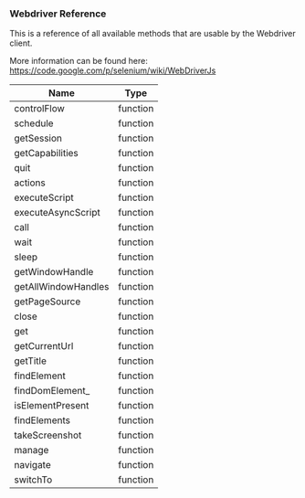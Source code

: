 ### Webdriver Reference

This is a reference of all available methods that are usable by the Webdriver
client.

More information can be found here:
https://code.google.com/p/selenium/wiki/WebDriverJs

Name                | Type
------------------- | --------
controlFlow         | function
schedule            | function
getSession          | function
getCapabilities     | function
quit                | function
actions             | function
executeScript       | function
executeAsyncScript  | function
call                | function
wait                | function
sleep               | function
getWindowHandle     | function
getAllWindowHandles | function
getPageSource       | function
close               | function
get                 | function
getCurrentUrl       | function
getTitle            | function
findElement         | function
findDomElement_     | function
isElementPresent    | function
findElements        | function
takeScreenshot      | function
manage              | function
navigate            | function
switchTo            | function
